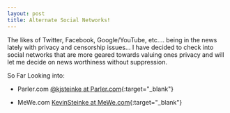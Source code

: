 ```yaml
---
layout: post
title: Alternate Social Networks!
---
```


The likes of Twitter, Facebook, Google/YouTube, etc.… being in the news lately with privacy and censorship issues… I have decided to check into social networks that are more geared towards valuing ones privacy and will let me decide on news worthiness without suppression.

So Far Looking into:
- Parler.com  [@kjsteinke at Parler.com](https://parler.com/Kjsteinke){:target="_blank"} 

- MeWe.com    [KevinSteinke at MeWe.com](https://mewe.com/i/kevinsteinke){:target="_blank"} 


